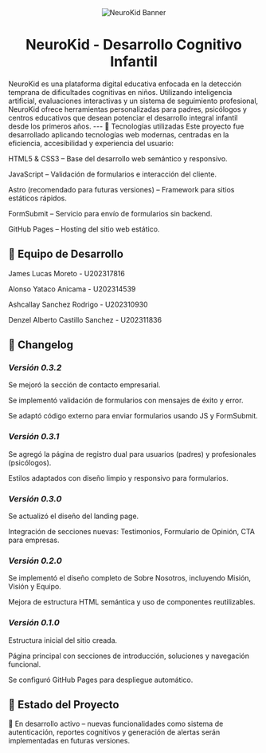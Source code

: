 <div align="center"> <img src="https://i.imgur.com/qDjDCC8.png" alt="NeuroKid Banner" /> </div> <div align="center"> <h1>NeuroKid - Desarrollo Cognitivo Infantil</h1> </div>
NeuroKid es una plataforma digital educativa enfocada en la detección temprana de dificultades cognitivas en niños. Utilizando inteligencia artificial, evaluaciones interactivas y un sistema de seguimiento profesional, NeuroKid ofrece herramientas personalizadas para padres, psicólogos y centros educativos que desean potenciar el desarrollo integral infantil desde los primeros años.
---
🚀 Tecnologías utilizadas
Este proyecto fue desarrollado aplicando tecnologías web modernas, centradas en la eficiencia, accesibilidad y experiencia del usuario:

HTML5 & CSS3 – Base del desarrollo web semántico y responsivo.

JavaScript – Validación de formularios e interacción del cliente.

Astro (recomendado para futuras versiones) – Framework para sitios estáticos rápidos.

FormSubmit – Servicio para envío de formularios sin backend.

GitHub Pages – Hosting del sitio web estático.

👥 Equipo de Desarrollo
---
James Lucas Moreto - U202317816

Alonso Yataco Anicama - U202314539

Ashcallay Sanchez Rodrigo - U202310930

Denzel Alberto Castillo Sanchez - U202311836

📜 Changelog
---
### _Versión 0.3.2_
Se mejoró la sección de contacto empresarial.

Se implementó validación de formularios con mensajes de éxito y error.

Se adaptó código externo para enviar formularios usando JS y FormSubmit.

### _Versión 0.3.1_
Se agregó la página de registro dual para usuarios (padres) y profesionales (psicólogos).

Estilos adaptados con diseño limpio y responsivo para formularios.

### _Versión 0.3.0_
Se actualizó el diseño del landing page.

Integración de secciones nuevas: Testimonios, Formulario de Opinión, CTA para empresas.

### _Versión 0.2.0_
Se implementó el diseño completo de Sobre Nosotros, incluyendo Misión, Visión y Equipo.

Mejora de estructura HTML semántica y uso de componentes reutilizables.

### _Versión 0.1.0_
Estructura inicial del sitio creada.

Página principal con secciones de introducción, soluciones y navegación funcional.

Se configuró GitHub Pages para despliegue automático.

📌 Estado del Proyecto
---
🔧 En desarrollo activo – nuevas funcionalidades como sistema de autenticación, reportes cognitivos y generación de alertas serán implementadas en futuras versiones.


